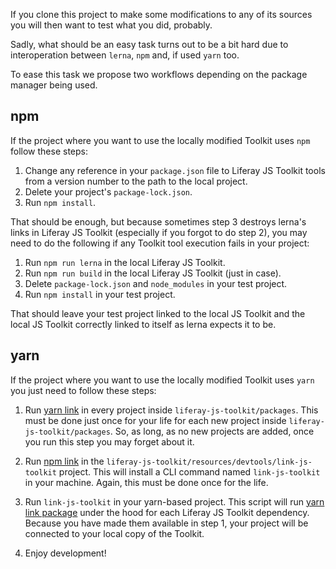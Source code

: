 If you clone this project to make some modifications to any of its sources you will then want to test what you did, probably.

Sadly, what should be an easy task turns out to be a bit hard due to interoperation between `lerna`, `npm` and, if used `yarn` too.

To ease this task we propose two workflows depending on the package manager being used.

## npm

If the project where you want to use the locally modified Toolkit uses `npm` follow these steps:

1. Change any reference in your `package.json` file to Liferay JS Toolkit tools from a version number to the path to the local project.
2. Delete your project's `package-lock.json`.
3. Run `npm install`.

That should be enough, but because sometimes step 3 destroys lerna's links in Liferay JS Toolkit (especially if you forgot to do step 2), you may need to do the following if any Toolkit tool execution fails in your project:

1. Run `npm run lerna` in the local Liferay JS Toolkit. 
2. Run `npm run build` in the local Liferay JS Toolkit (just in case).
3. Delete `package-lock.json` and `node_modules` in your test project.
4. Run `npm install` in your test project.

That should leave your test project linked to the local JS Toolkit and the local JS Toolkit correctly linked to itself as lerna expects it to be.

## yarn

If the project where you want to use the locally modified Toolkit uses `yarn` you just need to follow these steps:

1. Run [yarn link](https://yarnpkg.com/lang/en/docs/cli/link/#toc-yarn-link-in-package-you-want-to-link) in every project inside `liferay-js-toolkit/packages`. This must be done just once for your life for each new project inside `liferay-js-toolkit/packages`. So, as long, as no new projects are added, once you run this step you may forget about it.

2. Run [npm link](https://docs.npmjs.com/cli/link) in the `liferay-js-toolkit/resources/devtools/link-js-toolkit` project. This will install a CLI command named `link-js-toolkit` in your machine. Again, this must be done once for the life.

3. Run `link-js-toolkit` in your yarn-based project. This script will run [yarn link package](https://yarnpkg.com/lang/en/docs/cli/link/#toc-yarn-link-package) under the hood for each Liferay JS Toolkit dependency. Because you have made them available in step 1, your project will be connected to your local copy of the Toolkit.

4. Enjoy development!